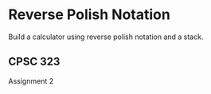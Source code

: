 # Reverse Polish Notation
Build a calculator using reverse polish notation and a stack.
## CPSC 323 
Assignment 2
